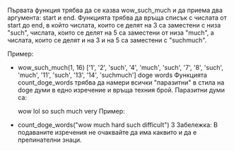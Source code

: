   Първата функция трябва да се казва wow_such_much и да приема два аргумента: start и end.
  Функцията трябва да връща списък с числата от start до end, в който числата, които се делят на 3 са заместени с низа "such", числата, които се делят на 5 са заместени от низа "much", а 
  числата, които се делят и на 3 и на 5 са заместени с "suchmuch".

  Пример:

* wow_such_much(1, 16)
  ['1', '2', 'such', '4', 'much', 'such', '7', '8', 'such', 'much', '11', 'such', '13', '14', 'suchmuch']
  doge words
  Функцията count_doge_words трябва да намери всички "паразитни" в стила на doge думи в едно изречение и връща техния брой. Паразитни думи са:
  
  wow
  lol
  so
  such
  much
  very
  Пример:

* count_doge_words("wow much hard such difficult")
  3
  Забележка: В подаваните изречения не очаквайте да има каквито и да е препинателни знаци.
